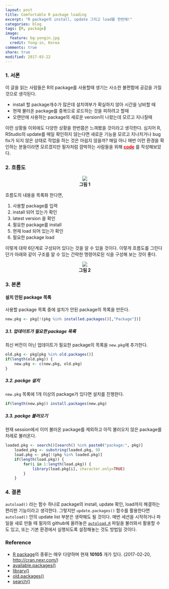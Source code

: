 ```yaml
---
layout: post
title: Comfortable R package loading
excerpt: "R package의 install, update 그리고 load를 한번에!"
categories: blog
tags: [R, package]
image:
  feature: bg-yongin.jpg
  credit: Yong-in, Korea
comments: true
share: true
modified: 2017-03-22
---
```



### 1. 서론

이 글을 읽는 사람들은 R의 package를 사용할때 생기는 사소한 불편함에 공감을 가질 것으로 생각된다.

* install 할 package개수가 많은데 설치여부가 확실하지 않아 시간을 낭비할 때
* 현재 불러온 package를 중복으로 로드하는 것을 피하려고 할때
* 오랜만에 사용하는 package의 새로운 version이 나왔는데 모르고 지나칠때

이런 상황들 이외에도 다양한 상황을 한번쯤은 느껴봤을 것이라고 생각한다.
심지어 R, RStudio의 update를 매일 확인하지 않는다면 새로운 기능을 모르고 지나치거나 bug fix가 되지 않은 상태로 작업을 하는 것은 아쉽지 않을까?
매일 아니 매번 이런 환경을 확인하는 분들이라면 모르겠지만 필자처럼 깜박하는 사람들을 위해 **[<font color="red">code</font>](https://gzupark.github.io/usefulcode/autoload.R)** 를 작성해보았다.


### 2. 흐름도

<center><figure><img src="{{ site.url }}/images/blog-2017-02-20/flowchart.jpg"><figcaption><b>그림 1</b></figcaption></figure></center>

흐름도의 내용을 목록화 한다면, <br>
1. 사용할 package를 입력 <br>
2. install 되어 있는가 확인 <br>
3. latest version 을 확인 <br>
4. 필요한 package를 install <br>
5. 현재 load 되어 있는가 확인 <br>
6. 필요한 package load <br>


이렇게 대략 6단계로 구성되어 있다는 것을 알 수 있을 것이다. 이렇게 흐름도를 그린다던가 아래와 같이 구조를 알 수 있는 간략한 명령어로된 식을 구성해 보는 것이 좋다.

<center><figure><img src="{{ site.url }}/images/blog-2017-02-20/codebyhand.jpg"><figcaption><b>그림 2</b> </figcaption></figure></center>

### 3. 본론

#### 설치 안된 package 목록
사용할 package 목록 중에 설치가 안된 package의 목록을 만든다.
```R
new.pkg <- pkg[!(pkg %in% installed.packages()[,"Package"])]
```

##### 3.1. 업데이트가 필요한 package 목록
최신 버전이 아닌 업데이트가 필요한 package의 목록을 `new.pkg`에 추가한다.
```R
old.pkg <- pkg[pkg %in% old.packages()]
if(length(old.pkg)) {
    new.pkg <- c(new.pkg, old.pkg)
}
```

##### 3.2. packge 설치
`new.pkg` 목록에 1개 이상의 package가 있다면 설치를 진행한다.
```R
if(length(new.pkg)) install.packages(new.pkg)
```

##### 3.3. packge 불러오기
현재 session에서 이미 불러온 package를 제외하고 아직 불러오지 않은 package를 차례로 불러온다.
```R
loaded.pkg <- search()[search() %in% paste0("package:", pkg)]
    loaded.pkg <- substring(loaded.pkg, 9)
    load.pkg <- pkg[!(pkg %in% loaded.pkg)]
    if(length(load.pkg)) {
        for(i in 1:length(load.pkg)) {
            library(load.pkg[i], character.only=TRUE)
        }
    }
```

### 4. 결론
`autoload()` 라는 함수 하나로 package의 install, update 확인, load까지 해결하는 편리한 기능이라고 생각한다. 그렇지만 `update.packages()` 함수를 활용한다면 `autoload()` 안의 update list 부분은 생략해도 될 것이다. 매번 세션을 시작하거나 파일을 새로 만들 때 필자의 github에 올려놓은 [`autoload.R`](https://raw.githubusercontent.com/GzuPark/usefulcode/master/autoload.R) 파일을 불러와서 활용할 수도 있고, 또는 기본 환경에서 실행되도록 설정해놓는 것도 방법일 것이다.

### Reference
* [R package](https://cran.r-project.org/web/packages/available_packages_by_name.html)의 종류는 매우 다양하며 현재 **10105** 개가 있다. (2017-02-20, http://cran.nexr.com/)
* [available.packages()](https://stat.ethz.ch/R-manual/R-devel/library/utils/html/available.packages.html)
* [library()](https://stat.ethz.ch/R-manual/R-devel/library/base/html/library.html)
* [old.packages()](https://stat.ethz.ch/R-manual/R-devel/library/utils/html/update.packages.html)
* [search()](https://stat.ethz.ch/R-manual/R-devel/library/base/html/search.html)
